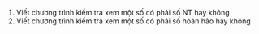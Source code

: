 1. Viết chương trình kiểm tra xem một số có phải số NT hay không
2. Viết chương trình kiểm tra xem một số có phải số hoàn hảo hay không 